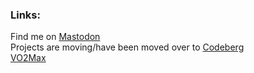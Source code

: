 ### Links:
Find me on <a rel="me" href="https://social.ivor.org/@ivor">Mastodon</a><br/>
Projects are moving/have been moved over to <a rel="me" href="https://codeberg.org/ivor">Codeberg</a><br/>
<a rel="me" href="https://codeberg.org/ivor/VO2max">VO2Max</a><br/>

<!--
**ihewitt/ihewitt** is a ✨ _special_ ✨ repository because its `README.md` (this file) appears on your GitHub profile.

Here are some ideas to get you started:

- 🔭 I’m currently working on ...
- 🌱 I’m currently learning ...
- 👯 I’m looking to collaborate on ...
- 🤔 I’m looking for help with ...
- 💬 Ask me about ...
- 📫 How to reach me: ...
- 😄 Pronouns: ...
- ⚡ Fun fact: ...
-->
